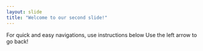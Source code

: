 ```yaml
---
layout: slide
title: "Welcome to our second slide!"
---
```

For quick and easy navigations, use instructions below
Use the left arrow to go back!